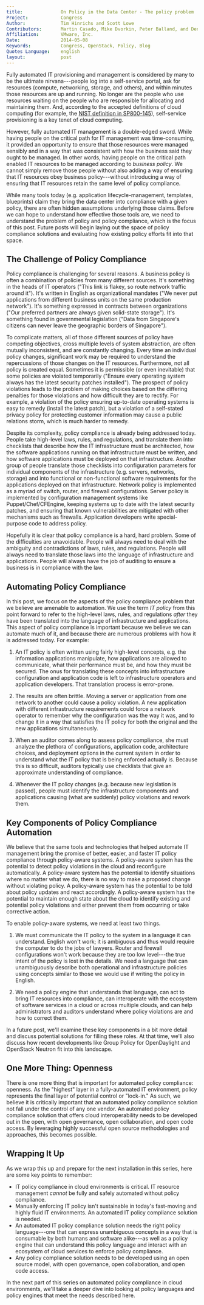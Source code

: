 ```yaml
---
title:				On Policy in the Data Center - The policy problem
Project:			Congress
Author:				Tim Hinrichs and Scott Lowe
Contributors:       Martin Casado, Mike Dvorkin, Peter Balland, and Dennis Moreau
Affiliation:		VMware, Inc.
Date:				2014-05-08
Keywords:			Congress, OpenStack, Policy, Blog
Quotes Language:	english
layout:             post
---
```


Fully automated IT provisioning and management is considered by many to be the ultimate nirvana---people log into a self-service portal, ask for resources (compute, networking, storage, and others), and within minutes those resources are up and running. No longer are the people who use resources waiting on the people who are responsible for allocating and maintaining them. And, according to the accepted definitions of cloud computing (for example, the [NIST definition in SP800-145][1]), self-service provisioning is a key tenet of cloud computing.

However, fully automated IT management is a double-edged sword. While having people on the critical path for IT management was time-consuming, it provided an opportunity to ensure that those resources were managed sensibly and in a way that was consistent with how the business said they ought to be managed. In other words, having people on the critical path enabled IT resources to be managed according to *business policy*. We cannot simply remove those people without also adding a way of ensuring that IT resources obey business policy---without introducing a way of ensuring that IT resources retain the same level of policy compliance.

While many tools today (e.g. application lifecycle-management, templates, blueprints) claim they bring the data center into compliance with a given policy, there are often hidden assumptions underlying those claims. Before we can hope to understand how effective those tools are, we need to understand the problem of policy and policy compliance, which is the focus of this post. Future posts will begin laying out the space of policy compliance solutions and evaluating how existing policy efforts fit into that space.

## The Challenge of Policy Compliance

Policy compliance is challenging for several reasons. A business policy is often a combination of policies from many different sources. It's something in the heads of IT operators ("This link is flakey, so route network traffic around it"). It's written in English as organizational mandates ("We never put applications from different business units on the same production network"). It's something expressed in contracts between organizations ("Our preferred partners are always given solid-state storage"). It's something found in governmental legislation ("Data from Singapore's citizens can never leave the geographic borders of Singapore").

To complicate matters, all of those different sources of policy have competing objectives, cross multiple levels of system abstraction, are often mutually inconsistent, and are constantly changing. Every time an individual policy changes, significant work may be required to understand the repercussions of those changes on the IT resources. Furthermore, not all policy is created equal. Sometimes it is permissible (or even inevitable) that some policies are violated temporarily ("Ensure every operating system always has the latest security patches installed"). The prospect of policy violations leads to the problem of making choices based on the differing penalties for those violations and how difficult they are to rectify. For example, a violation of the policy ensuring up-to-date operating systems is easy to remedy (install the latest patch), but a violation of a self-stated privacy policy for protecting customer information may cause a public relations storm, which is much harder to remedy.

Despite its complexity, policy compliance is already being addressed today. People take high-level laws, rules, and regulations, and translate them into checklists that describe how the IT infrastructure must be architected, how the software applications running on that infrastructure must be written, and how software applications must be deployed on that infrastructure. Another group of people translate those checklists into configuration parameters for individual components of the infrastructure (e.g. servers, networks, storage) and into functional or non-functional software requirements for the applications deployed on that infrastructure. Network policy is implemented as a myriad of switch, router, and firewall configurations. Server policy is implemented by configuration management systems like Puppet/Chef/CFEngine, keeping systems up to date with the latest security patches, and ensuring that known vulnerabilities are mitigated with other mechanisms such as firewalls. Application developers write special-purpose code to address policy.

Hopefully it is clear that policy compliance is a hard, hard problem. Some of the difficulties are unavoidable. People will always need to deal with the ambiguity and contradictions of laws, rules, and regulations. People will always need to translate those laws into the language of infrastructure and applications. People will always have the job of auditing to ensure a business is in compliance with the law.

## Automating Policy Compliance

In this post, we focus on the aspects of the policy compliance problem that we believe are amenable to automation. We use the term *IT policy* from this point forward to refer to the high-level laws, rules, and regulations *after* they have been translated into the language of infrastructure and applications. This aspect of policy compliance is important because we believe we can automate much of it, and because there are numerous problems with how it is addressed today. For example:

1. An IT policy is often written using fairly high-level concepts, e.g. the information applications manipulate, how applications are allowed to communicate, what their performance must be, and how they must be secured. The onus for translating these concepts into infrastructure configuration and application code is left to infrastructure operators and application developers. That translation process is error-prone.

2. The results are often brittle. Moving a server or application from one network to another could cause a policy violation. A new application with different infrastructure requirements could force a network operator to remember why the configuration was the way it was, and to change it in a way that satisfies the IT policy for both the original and the new applications simultaneously.

3. When an auditor comes along to assess policy compliance, she must analyze the plethora of configurations, application code, architecture choices, and deployment options in the current system in order to understand what the IT policy that is being enforced actually is. Because this is so difficult, auditors typically use checklists that give an approximate understanding of compliance.

4. Whenever the IT policy changes (e.g. because new legislation is passed), people must identify the infrastructure components and applications causing (what are suddenly) policy violations and rework them.

## Key Components of Policy Compliance Automation

We believe that the same tools and technologies that helped automate IT management bring the promise of better, easier, and faster IT policy compliance through policy-aware systems. A policy-aware system has the potential to detect policy violations in the cloud and reconfigure automatically. A policy-aware system has the potential to identify situations where no matter what we do, there is no way to make a proposed change without violating policy. A policy-aware system has the potential to be told about policy updates and react accordingly. A policy-aware system has the potential to maintain enough state about the cloud to identify existing and potential policy violations and either prevent them from occurring or take corrective action.

To enable policy-aware systems, we need at least two things.

1. We must communicate the IT policy to the system in a language it can understand. English won't work; it is ambiguous and thus would require the computer to do the jobs of lawyers. Router and firewall configurations won't work because they are too low level---the true intent of the policy is lost in the details. We need a language that can unambiguously describe both operational and infrastructure policies using concepts similar to those we would use if writing the policy in English.

2. We need a policy engine that understands that language, can act to bring IT resources into compliance, can interoperate with the ecosystem of software services in a cloud or across multiple clouds, and can help administrators and auditors understand where policy violations are and how to correct them.

In a future post, we'll examine these key components in a bit more detail and discuss potential solutions for filling these roles. At that time, we'll also discuss how recent developments like Group Policy for OpenDaylight and OpenStack Neutron fit into this landscape.

## One More Thing: Openness

There is one more thing that is important for automated policy compliance: openness. As the "highest" layer in a fully-automated IT environment, policy represents the final layer of potential control or "lock-in." As such, we believe it is critically important that an automated policy compliance solution not fall under the control of any one vendor. An automated policy compliance solution that offers cloud interoperability needs to be developed out in the open, with open governance, open collaboration, and open code access. By leveraging highly successful open source methodologies and approaches, this becomes possible.

## Wrapping It Up

As we wrap this up and prepare for the next installation in this series, here are some key points to remember:

* IT policy compliance in cloud environments is critical. IT resource management *cannot* be fully and safely automated without policy compliance.
* Manually enforcing IT policy isn't sustainable in today's fast-moving and highly fluid IT environments. An automated IT policy compliance solution is needed.
* An automated IT policy compliance solution needs the right policy language---one that can express unambiguous concepts in a way that is consumable by both humans and software alike---as well as a policy engine that can understand this policy language and interact with an ecosystem of cloud services to enforce policy compliance.
* Any policy compliance solution needs to be developed using an open source model, with open governance, open collaboration, and open code access.

In the next part of this series on automated policy compliance in cloud environments, we'll take a deeper dive into looking at policy languages and policy engines that meet the needs described here.



[1]: http://csrc.nist.gov/publications/nistpubs/800-145/SP800-145.pdf
